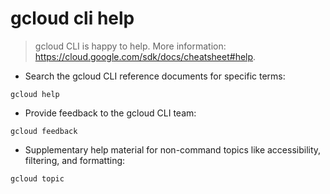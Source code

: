 # gcloud cli help

> gcloud CLI is happy to help.
> More information: <https://cloud.google.com/sdk/docs/cheatsheet#help>.

- Search the gcloud CLI reference documents for specific terms:

`gcloud help`

- Provide feedback to the gcloud CLI team:

`gcloud feedback`

- Supplementary help material for non-command topics like accessibility, filtering, and formatting:

`gcloud topic`
